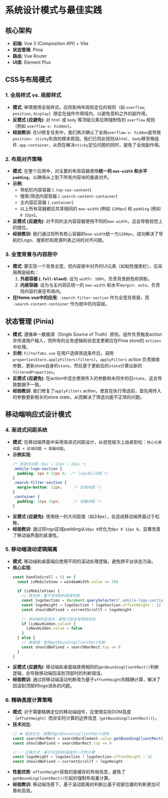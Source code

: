 # 系统设计模式与最佳实践

## 核心架构

-   **前端**: Vue 3 (Composition API) + Vite
-   **状态管理**: Pinia
-   **路由**: Vue Router
-   **UI库**: Element Plus

## CSS与布局模式

### 1. 全局样式 vs. 局部样式

-   **模式**: 审慎使用全局样式。应将影响布局和定位的规则（如 `overflow`, `position`, `display`）限定在组件作用域内，以避免意料之外的副作用。
-   **反模式 (应避免)**: 对 `html` 或 `body` 等顶级元素应用强制性的 `overflow` 规则（例如 `overflow-x: hidden`）。
-   **经验教训**: 在UI修复任务中，我们再次确认了全局`overflow-x: hidden`是导致`position: sticky`失效的根本原因。我们已将此规则从`html, body`移至根组件`.app-container`，从而在解决`sticky`定位问题的同时，避免了全局副作用。

### 2. 布局对齐策略

-   **模式**: 在整个应用中，对主要的布局容器使用**统一的 `max-width` 和水平 `padding`**，以确保从上到下所有内容块的垂直对齐。
-   **示例**:
    -   导航栏内容容器 (`.top-nav-content`)
    -   搜索/筛选内容容器 (`.search-content-container`)
    -   主内容区容器 (`.container`)
    -   以上所有容器都应共享相同的 `max-width` (例如 `1200px`) 和 `padding` (例如 `0 32px`)。
-   **反模式 (应避免)**: 对不同的主内容容器使用不同的`max-width`，这会导致视觉上的错位。
-   **经验教训**: 我们通过将所有核心容器的`max-width`统一为`1200px`，成功解决了导航栏Logo、搜索栏和房源列表之间的对齐问题。

### 3. 全宽背景与内容居中

-   **模式**: 要实现一个背景全宽、但内容居中对齐的UI元素（如粘性搜索栏），应采用两层结构：
    1.  **外层容器 (`.full-bleed`)**: 设为 `width: 100%`，负责背景颜色和阴影。
    2.  **内层容器**: 设为与主内容区统一的 `max-width` 和水平`margin: auto`，负责将内容约束在布局内。
-   **在Home.vue中的应用**: `.search-filter-section` 作为全宽背景层，而 `.search-content-container` 作为居中的内容层。

## 状态管理 (Pinia)

-   **模式**: 遵循单一数据源（Single Source of Truth）原则。组件负责触发action并传递用户输入，而所有的业务逻辑和状态变更都应在Pinia store的 `actions` 中处理。
-   **示例**: `FilterTabs.vue` 在用户选择筛选条件后，调用 `propertiesStore.applyFilters(filters)`。`applyFilters` action 负责接收参数，更新store自身的`state`，然后基于更新后的`state`计算出新的`filteredProperties`。
-   **反模式 (应避免)**: 在action中混合使用传入的参数和未同步的旧`state`，这会导致数据不一致。
-   **经验教训**: 我们修复了`applyFilters` action，使其在执行筛选前，首先用传入的参数更新相关的store state，从而解决了筛选功能不正常的问题。

## 移动端响应式设计模式

### 4. 渐进式间距系统

-   **模式**: 在移动端界面中采用渐进式间距设计，从视觉层次上由紧到松：`核心元素间距 < 区域间距 < 容器间距`。
-   **示例实现**:
    ```css
    /* 渐进式间距：8px → 12px → 16px */
    .mobile-logo-section {
      padding: 8px 0 12px 0;  /* logo核心间距 */
    }
    .search-filter-section {
      margin-bottom: 12px;     /* 区域间距 */
    }
    .container {
      padding: 16px 32px;      /* 容器间距 */
    }
    ```
-   **反模式 (应避免)**: 使用统一的大间距值（如24px），会造成移动端界面过于松散。
-   **经验教训**: 通过将logo区域padding从`16px 0`优化为`8px 0 12px 0`，显著改善了移动端界面的紧凑性。

### 5. 移动端滚动逻辑隔离

-   **模式**: 移动端和桌面端应使用不同的滚动处理逻辑，避免跨平台状态污染。
-   **核心实现**:
    ```javascript
    const handleScroll = () => {
      const isMobileView = windowWidth.value <= 768
      
      if (isMobileView) {
        // 移动端：基于实际DOM高度判断
        const logoSection = document.querySelector('.mobile-logo-section')
        const logoHeight = logoSection ? logoSection.offsetHeight : 32
        const shouldBeFixed = currentScrollY > logoHeight
        
        // 移动端状态清洁：避免污染全局导航状态
        if (isNavHidden.value) {
          isNavHidden.value = false
        }
      } else {
        // 桌面端：使用getBoundingClientRect判断
        const shouldBeFixed = searchBarRect.top <= 0
      }
    }
    ```
-   **反模式 (应避免)**: 移动端和桌面端使用相同的`getBoundingClientRect()`判断逻辑，会导致移动端回滚到顶部时的判断错误。
-   **经验教训**: 通过将移动端滚动判断改为基于`offsetHeight`的精确计算，解决了回滚到顶部时logo消失的问题。

### 6. 精确高度计算策略

-   **模式**: 对于需要精确定位的移动端组件，应使用实际DOM高度（`offsetHeight`）而非实时计算的边界信息（`getBoundingClientRect()`）。
-   **技术对比**:
    ```javascript
    // ❌ 错误方式：频繁的getBoundingClientRect调用
    const searchBarRect = searchBarElement.value.getBoundingClientRect()
    const shouldBeFixed = searchBarRect.top <= 0
    
    // ✅ 正确方式：基于实际DOM高度的一次性计算
    const logoHeight = logoSection ? logoSection.offsetHeight : 32
    const shouldBeFixed = currentScrollY > logoHeight
    ```
-   **性能优势**: `offsetHeight`获取的是缓存的布局信息，避免了`getBoundingClientRect()`引起的强制布局重计算。
-   **经验教训**: 移动端场景下，基于滚动距离的判断比基于视窗位置的判断更加可靠和高效。
